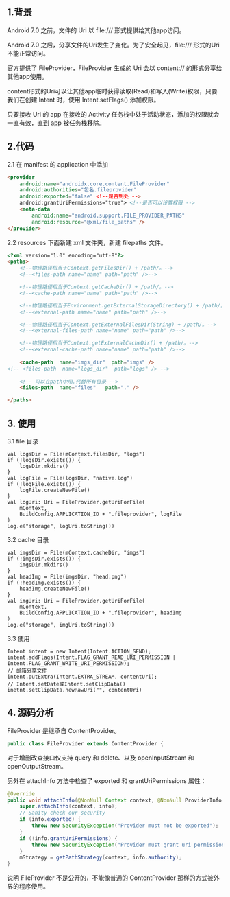 ## 1.背景

Android 7.0 之前，文件的 Uri 以 file:/// 形式提供给其他app访问。

Android 7.0 之后，分享文件的Uri发生了变化。为了安全起见，file:/// 形式的Uri不能正常访问。

官方提供了 FileProvider，FileProvider 生成的 Uri 会以 content:// 的形式分享给其他app使用。

content形式的Uri可以让其他app临时获得读取(Read)和写入(Write)权限，只要我们在创建 Intent 时，使用 Intent.setFlags() 添加权限。

只要接收 Uri 的 app 在接收的 Activity 任务栈中处于活动状态，添加的权限就会一直有效，直到 app 被任务栈移除。


## 2.代码 

2.1 在 manifest 的 application 中添加

```html
<provider
    android:name="androidx.core.content.FileProvider"
    android:authorities="包名.fileprovider"
    android:exported="false" <!--是否到处 -->
    android:grantUriPermissions="true"> <!--是否可以设置权限 -->
    <meta-data
        android:name="android.support.FILE_PROVIDER_PATHS"
        android:resource="@xml/file_paths" />
</provider>
```

2.2 resources 下面新建 xml 文件夹，新建 filepaths 文件。

```html
<?xml version="1.0" encoding="utf-8"?>
<paths>
    <!--物理路径相当于Context.getFilesDir() + /path/。-->
    <!--<files-path name="name" path="path" />-->

    <!--物理路径相当于Context.getCacheDir() + /path/。-->
    <!--<cache-path name="name" path="path" />-->

    <!--物理路径相当于Environment.getExternalStorageDirectory() + /path/。-->
    <!--<external-path name="name" path="path" />-->

    <!--物理路径相当于Context.getExternalFilesDir(String) + /path/。-->
    <!--<external-files-path name="name" path="path" />-->

    <!--物理路径相当于Context.getExternalCacheDir() + /path/。-->
    <!--<external-cache-path name="name" path="path" />-->
      
    <cache-path  name="imgs_dir"  path="imgs" />
<!-- <files-path  name="logs_dir"  path="logs" /> -->
       
    <!-- 可以在path中用.代替所有目录 -->
    <files-path  name="files"   path="." />

</paths>
```

## 3. 使用

3.1 file 目录

```koltin
val logsDir = File(mContext.filesDir, "logs")
if (!logsDir.exists()) {
    logsDir.mkdirs()
}
val logFile = File(logsDir, "native.log")
if (!logFile.exists()) {
    logFile.createNewFile()
}
val logUri: Uri = FileProvider.getUriForFile(
    mContext,
    BuildConfig.APPLICATION_ID + ".fileprovider", logFile
)
Log.e("storage", logUri.toString())
```

3.2 cache 目录

```koltin
val imgsDir = File(mContext.cacheDir, "imgs")
if (!imgsDir.exists()) {
    imgsDir.mkdirs()
}
val headImg = File(imgsDir, "head.png")
if (!headImg.exists()) {
    headImg.createNewFile()
}
val imgUri: Uri = FileProvider.getUriForFile(
    mContext,
    BuildConfig.APPLICATION_ID + ".fileprovider", headImg
)
Log.e("storage", imgUri.toString())
```

3.3 使用

```koltin
Intent intent = new Intent(Intent.ACTION_SEND);
intent.addFlags(Intent.FLAG_GRANT_READ_URI_PERMISSION | Intent.FLAG_GRANT_WRITE_URI_PERMISSION);
// 邮箱分享文件
intent.putExtra(Intent.EXTRA_STREAM, contentUri);
// Intent.setDate或Intent.setClipData()
inetnt.setClipData.newRawUri("", contentUri)
```

## 4. 源码分析

FileProvider 是继承自 ContentProvider。
```java
public class FileProvider extends ContentProvider {
```
对于增删改查接口仅支持 query 和 delete、以及 openInputStream 和 openOutputStream。

另外在 attachInfo 方法中检查了 exported 和 grantUriPermissions 属性：
```java
@Override
public void attachInfo(@NonNull Context context, @NonNull ProviderInfo info) {
    super.attachInfo(context, info);
    // Sanity check our security
    if (info.exported) {
        throw new SecurityException("Provider must not be exported");
    }
    if (!info.grantUriPermissions) {
        throw new SecurityException("Provider must grant uri permissions");
    }
    mStrategy = getPathStrategy(context, info.authority);
}
```
说明 FileProvider 不是公开的，不能像普通的 ContentProvider 那样的方式被外界的程序使用。
